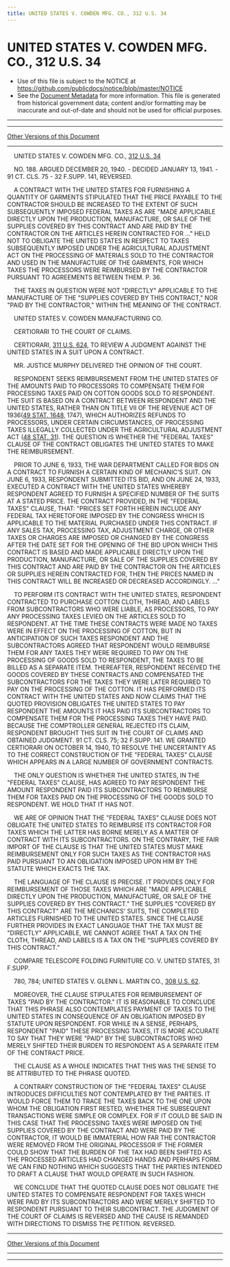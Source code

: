 ```yaml
---
title: UNITED STATES V. COWDEN MFG. CO., 312 U.S. 34
---
```


# UNITED STATES V. COWDEN MFG. CO., 312 U.S. 34

* Use of this file is subject to the NOTICE at https://github.com/publicdocs/notice/blob/master/NOTICE
* See the [Document Metadata](../../../index.md) for more information.
  This file is generated from historical government data; content and/or formatting may be inaccurate and out-of-date and should not be used for official purposes.

----------
----------

[Other Versions of this Document](https://publicdocs.github.io/go/links?ns=uslm-x&ref=%2Fus%2Fcourts%2Fscotus%2FusReporter%2F312%2F34)

----------

    UNITED STATES V. COWDEN MFG. CO., [312 U.S. 34][/us/courts/scotus/usReporter/312/34]

    NO. 188.  ARGUED DECEMBER 20, 1940.  - DECIDED JANUARY 13, 1941.  - 91 CT. CLS. 75 - 32 F.SUPP.  141, REVERSED.

    A CONTRACT WITH THE UNITED STATES FOR FURNISHING A QUANTITY OF GARMENTS STIPULATED THAT THE PRICE PAYABLE TO THE CONTRACTOR SHOULD BE INCREASED TO THE EXTENT OF SUCH SUBSEQUENTLY IMPOSED FEDERAL TAXES AS ARE "MADE APPLICABLE DIRECTLY UPON THE PRODUCTION, MANUFACTURE, OR SALE OF THE SUPPLIES COVERED BY THIS CONTRACT AND ARE PAID BY THE CONTRACTOR ON THE ARTICLES HEREIN CONTRACTED FOR  ..."  HELD NOT TO OBLIGATE THE UNITED STATES IN RESPECT TO TAXES SUBSEQUENTLY IMPOSED UNDER THE AGRICULTURAL ADJUSTMENT ACT ON THE PROCESSING OF MATERIALS SOLD TO THE CONTRACTOR AND USED IN THE MANUFACTURE OF THE GARMENTS, FOR WHICH TAXES THE PROCESSORS WERE REIMBURSED BY THE CONTRACTOR PURSUANT TO AGREEMENTS BETWEEN THEM.  P. 36.

    THE TAXES IN QUESTION WERE NOT "DIRECTLY" APPLICABLE TO THE MANUFACTURE OF THE "SUPPLIES COVERED BY THIS CONTRACT," NOR "PAID BY THE CONTRACTOR," WITHIN THE MEANING OF THE CONTRACT.

    UNITED STATES V. COWDEN MANUFACTURING CO.

    CERTIORARI TO THE COURT OF CLAIMS.

    CERTIORARI, [311 U.S. 624][/us/courts/scotus/usReporter/311/624], TO REVIEW A JUDGMENT AGAINST THE UNITED STATES IN A SUIT UPON A CONTRACT.

    MR. JUSTICE MURPHY DELIVERED THE OPINION OF THE COURT.

    RESPONDENT SEEKS REIMBURSEMENT FROM THE UNITED STATES OF THE AMOUNTS PAID TO PROCESSORS TO COMPENSATE THEM FOR PROCESSING TAXES PAID ON COTTON GOODS SOLD TO RESPONDENT.  THE SUIT IS BASED ON A CONTRACT BETWEEN RESPONDENT AND THE UNITED STATES, RATHER THAN ON TITLE VII OF THE REVENUE ACT OF 1936([49 STAT. 1648][/us/stat/49/1648], 1747), WHICH AUTHORIZES REFUNDS TO PROCESSORS, UNDER CERTAIN CIRCUMSTANCES, OF PROCESSING TAXES ILLEGALLY COLLECTED UNDER THE AGRICULTURAL ADJUSTMENT ACT ([48 STAT. 31][/us/stat/48/31]).  THE QUESTION IS WHETHER THE "FEDERAL TAXES" CLAUSE OF THE CONTRACT OBLIGATES THE UNITED STATES TO MAKE THE REIMBURSEMENT.

    PRIOR TO JUNE 6, 1933, THE WAR DEPARTMENT CALLED FOR BIDS ON A CONTRACT TO FURNISH A CERTAIN KIND OF MECHANIC'S SUIT.  ON JUNE 6, 1933, RESPONDENT SUBMITTED ITS BID, AND ON JUNE 24, 1933, EXECUTED A CONTRACT WITH THE UNITED STATES WHEREBY RESPONDENT AGREED TO FURNISH A SPECIFIED NUMBER OF THE SUITS AT A STATED PRICE.  THE CONTRACT PROVIDED, IN THE "FEDERAL TAXES" CLAUSE, THAT: "PRICES SET FORTH HEREIN INCLUDE ANY FEDERAL TAX HERETOFORE IMPOSED BY THE CONGRESS WHICH IS APPLICABLE TO THE MATERIAL PURCHASED UNDER THIS CONTRACT.  IF ANY SALES TAX, PROCESSING TAX, ADJUSTMENT CHARGE, OR OTHER TAXES OR CHARGES ARE IMPOSED OR CHANGED BY THE CONGRESS AFTER THE DATE SET FOR THE OPENING OF THE BID UPON WHICH THIS CONTRACT IS BASED AND MADE APPLICABLE DIRECTLY UPON THE PRODUCTION, MANUFACTURE, OR SALE OF THE SUPPLIES COVERED BY THIS CONTRACT AND ARE PAID BY THE CONTRACTOR ON THE ARTICLES OR SUPPLIES HEREIN CONTRACTED FOR, THEN THE PRICES NAMED IN THIS CONTRACT WILL BE INCREASED OR DECREASED ACCORDINGLY.  ..."

    TO PERFORM ITS CONTRACT WITH THE UNITED STATES, RESPONDENT CONTRACTED TO PURCHASE COTTON CLOTH, THREAD, AND LABELS FROM SUBCONTRACTORS WHO WERE LIABLE, AS PROCESSORS, TO PAY ANY PROCESSING TAXES LEVIED ON THE ARTICLES SOLD TO RESPONDENT.  AT THE TIME THESE CONTRACTS WERE MADE NO TAXES WERE IN EFFECT ON THE PROCESSING OF COTTON, BUT IN ANTICIPATION OF SUCH TAXES RESPONDENT AND THE SUBCONTRACTORS AGREED THAT RESPONDENT WOULD REIMBURSE THEM FOR ANY TAXES THEY WERE REQUIRED TO PAY ON THE PROCESSING OF GOODS SOLD TO RESPONDENT, THE TAXES TO BE BILLED AS A SEPARATE ITEM.  THEREAFTER, RESPONDENT RECEIVED THE GOODS COVERED BY THESE CONTRACTS AND COMPENSATED THE SUBCONTRACTORS FOR THE TAXES THEY WERE LATER REQUIRED TO PAY ON THE PROCESSING OF THE COTTON.  IT HAS PERFORMED ITS CONTRACT WITH THE UNITED STATES AND NOW CLAIMS THAT THE QUOTED PROVISION OBLIGATES THE UNITED STATES TO PAY RESPONDENT THE AMOUNTS IT HAS PAID ITS SUBCONTRACTORS TO COMPENSATE THEM FOR THE PROCESSING TAXES THEY HAVE PAID.  BECAUSE THE COMPTROLLER GENERAL REJECTED ITS CLAIM, RESPONDENT BROUGHT THIS SUIT IN THE COURT OF CLAIMS AND OBTAINED JUDGMENT.  91 CT. CLS. 75; 32 F.SUPP.  141.  WE GRANTED CERTIORARI ON OCTOBER 14, 1940, TO RESOLVE THE UNCERTAINTY AS TO THE CORRECT CONSTRUCTION OF THE "FEDERAL TAXES" CLAUSE WHICH APPEARS IN A LARGE NUMBER OF GOVERNMENT CONTRACTS.

    THE ONLY QUESTION IS WHETHER THE UNITED STATES, IN THE "FEDERAL TAXES" CLAUSE, HAS AGREED TO PAY RESPONDENT THE AMOUNT RESPONDENT PAID ITS SUBCONTRACTORS TO REIMBURSE THEM FOR TAXES PAID ON THE PROCESSING OF THE GOODS SOLD TO RESPONDENT.  WE HOLD THAT IT HAS NOT.

    WE ARE OF OPINION THAT THE "FEDERAL TAXES" CLAUSE DOES NOT OBLIGATE THE UNITED STATES TO REIMBURSE ITS CONTRACTOR FOR TAXES WHICH THE LATTER HAS BORNE MERELY AS A MATTER OF CONTRACT WITH ITS SUBCONTRACTORS.  ON THE CONTRARY, THE FAIR IMPORT OF THE CLAUSE IS THAT THE UNITED STATES MUST MAKE REIMBURSEMENT ONLY FOR SUCH TAXES AS THE CONTRACTOR HAS PAID PURSUANT TO AN OBLIGATION IMPOSED UPON HIM BY THE STATUTE WHICH EXACTS THE TAX.

    THE LANGUAGE OF THE CLAUSE IS PRECISE.  IT PROVIDES ONLY FOR REIMBURSEMENT OF THOSE TAXES WHICH ARE "MADE APPLICABLE DIRECTLY UPON THE PRODUCTION, MANUFACTURE, OR SALE OF THE SUPPLIES COVERED BY THIS CONTRACT."  THE SUPPLIES "COVERED BY THIS CONTRACT" ARE THE MECHANICS' SUITS, THE COMPLETED ARTICLES FURNISHED TO THE UNITED STATES.  SINCE THE CLAUSE FURTHER PROVIDES IN EXACT LANGUAGE THAT THE TAX MUST BE "DIRECTLY" APPLICABLE, WE CANNOT AGREE THAT A TAX ON THE CLOTH, THREAD, AND LABELS IS A TAX ON THE "SUPPLIES COVERED BY THIS CONTRACT."

    COMPARE TELESCOPE FOLDING FURNITURE CO. V. UNITED STATES, 31 F.SUPP.

    780, 784; UNITED STATES V. GLENN L. MARTIN CO., [308 U.S. 62][/us/courts/scotus/usReporter/308/62].

    MOREOVER, THE CLAUSE STIPULATES FOR REIMBURSEMENT OF TAXES "PAID BY THE CONTRACTOR."  IT IS REASONABLE TO CONCLUDE THAT THIS PHRASE ALSO CONTEMPLATES PAYMENT OF TAXES TO THE UNITED STATES IN CONSEQUENCE OF AN OBLIGATION IMPOSED BY STATUTE UPON RESPONDENT.  FOR WHILE IN A SENSE, PERHAPS, RESPONDENT "PAID" THESE PROCESSING TAXES, IT IS MORE ACCURATE TO SAY THAT THEY WERE "PAID" BY THE SUBCONTRACTORS WHO MERELY SHIFTED THEIR BURDEN TO RESPONDENT AS A SEPARATE ITEM OF THE CONTRACT PRICE.

    THE CLAUSE AS A WHOLE INDICATES THAT THIS WAS THE SENSE TO BE ATTRIBUTED TO THE PHRASE QUOTED.

    A CONTRARY CONSTRUCTION OF THE "FEDERAL TAXES" CLAUSE INTRODUCES DIFFICULTIES NOT CONTEMPLATED BY THE PARTIES.  IT WOULD FORCE THEM TO TRACE THE TAXES BACK TO THE ONE UPON WHOM THE OBLIGATION FIRST RESTED, WHETHER THE SUBSEQUENT TRANSACTIONS WERE SIMPLE OR COMPLEX.  FOR IF IT COULD BE SAID IN THIS CASE THAT THE PROCESSING TAXES WERE IMPOSED ON THE SUPPLIES COVERED BY THE CONTRACT AND WERE PAID BY THE CONTRACTOR, IT WOULD BE IMMATERIAL HOW FAR THE CONTRACTOR WERE REMOVED FROM THE ORIGINAL PROCESSOR IF THE FORMER COULD SHOW THAT THE BURDEN OF THE TAX HAD BEEN SHIFTED AS THE PROCESSED ARTICLES HAD CHANGED HANDS AND PERHAPS FORM.  WE CAN FIND NOTHING WHICH SUGGESTS THAT THE PARTIES INTENDED TO DRAFT A CLAUSE THAT WOULD OPERATE IN SUCH FASHION.

    WE CONCLUDE THAT THE QUOTED CLAUSE DOES NOT OBLIGATE THE UNITED STATES TO COMPENSATE RESPONDENT FOR TAXES WHICH WERE PAID BY ITS SUBCONTRACTORS AND WERE MERELY SHIFTED TO RESPONDENT PURSUANT TO THEIR SUBCONTRACT.  THE JUDGMENT OF THE COURT OF CLAIMS IS REVERSED AND THE CAUSE IS REMANDED WITH DIRECTIONS TO DISMISS THE PETITION.  REVERSED.

----------

[Other Versions of this Document](https://publicdocs.github.io/go/links?ns=uslm-x&ref=%2Fus%2Fcourts%2Fscotus%2FusReporter%2F312%2F34)

----------
----------

[/us/courts/scotus/usReporter/312/34]: https://publicdocs.github.io/go/links?ns=uslm-x&ref=%2Fus%2Fcourts%2Fscotus%2FusReporter%2F312%2F34
[/us/courts/scotus/usReporter/311/624]: https://publicdocs.github.io/go/links?ns=uslm-x&ref=%2Fus%2Fcourts%2Fscotus%2FusReporter%2F311%2F624
[/us/stat/49/1648]: https://publicdocs.github.io/go/links?ns=uslm&ref=%2Fus%2Fstat%2F49%2F1648
[/us/stat/48/31]: https://publicdocs.github.io/go/links?ns=uslm&ref=%2Fus%2Fstat%2F48%2F31
[/us/courts/scotus/usReporter/308/62]: https://publicdocs.github.io/go/links?ns=uslm-x&ref=%2Fus%2Fcourts%2Fscotus%2FusReporter%2F308%2F62


